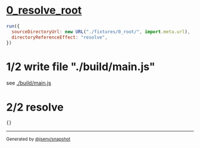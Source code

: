 # [0_resolve_root](../../new_url_directory_3.test.mjs#L27)

```js
run({
  sourceDirectoryUrl: new URL("./fixtures/0_root/", import.meta.url),
  directoryReferenceEffect: "resolve",
})
```

# 1/2 write file "./build/main.js"

see [./build/main.js](./build/main.js)

# 2/2 resolve

```js
{}
```

---

<sub>
  Generated by <a href="https://github.com/jsenv/core/tree/main/packages/tooling/snapshot">@jsenv/snapshot</a>
</sub>
